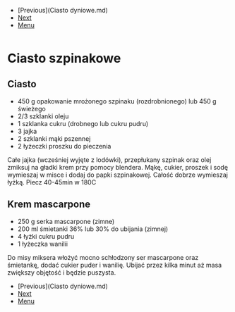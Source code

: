 <!-- Navigation Menu Start -->

- [Previous](Ciasto dyniowe.md)
- [Next](Fasolka.md)
- [Menu](README.md)

<div style="margin-bottom: 50px"></div>

<!-- /Navigation Menu Start -->


# Ciasto szpinakowe

## Ciasto

- 450 g opakowanie mrożonego szpinaku (rozdrobnionego) lub 450 g świeżego
- 2/3 szklanki oleju
- 1 szklanka cukru (drobnego lub cukru pudru)
- 3 jajka
- 2 szklanki mąki pszennej
- 2 łyżeczki proszku do pieczenia

Całe jajka (wcześniej wyjęte z lodówki), przepłukany szpinak oraz olej zmiksuj na gładki krem przy pomocy blendera. Mąkę, cukier, proszek i sodę wymieszaj w misce i dodaj do papki szpinakowej. Całość dobrze wymieszaj łyżką. Piecz 40-45min w 180C

## Krem mascarpone

- 250 g serka mascarpone (zimne)
- 200 ml śmietanki 36% lub 30% do ubijania (zimnej)
- 4 łyżki cukru pudru
- 1 łyżeczka wanilii

Do misy miksera włożyć mocno schłodzony ser mascarpone oraz śmietankę, dodać cukier puder i wanilię. Ubijać przez kilka minut aż masa zwiększy objętość i będzie puszysta.


<!-- Navigation Menu End -->

- [Previous](Ciasto dyniowe.md)
- [Next](Fasolka.md)
- [Menu](README.md)

<div style="margin-bottom: 50px"></div>

<!-- /Navigation Menu End -->